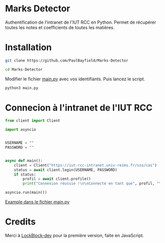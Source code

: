 # Marks Detector

Authentification de l'intranet de l'IUT RCC en Python. Permet de récupérer toutes les notes et coefficients de toutes les matières.


# Installation

```sh
git clone https://github.com/PaulBayfield/Marks-Detector

cd Marks-Detector
```

Modifier le fichier [main.py](main.py) avec vos identifiants.
Puis lancez le script.

```sh
python3 main.py
```


# Connecion à l'intranet de l'IUT RCC

```py
from client import Client

import asyncio


USERNAME = ""
PASSWORD = ""


async def main():
    client = Client("https://iut-rcc-intranet.univ-reims.fr/sso/cas")
    status = await client.login(USERNAME, PASSWORD)
    if status:
        profil = await client.profile()
        print("Connexion réussie !\n\nConnecté en tant que", profil, "\n\n")

asyncio.run(main())
```
[Example dans le fichier main.py](main.py)


# Credits

Merci à [LockBlock-dev](https://github.com/LockBlock-dev) pour la première version, faite en JavaScript.

